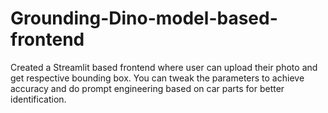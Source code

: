 # Grounding-Dino-model-based-frontend
Created a Streamlit based frontend where user can upload their photo and get respective bounding box. You can tweak the parameters to achieve accuracy and do prompt engineering based on car parts for better identification.
